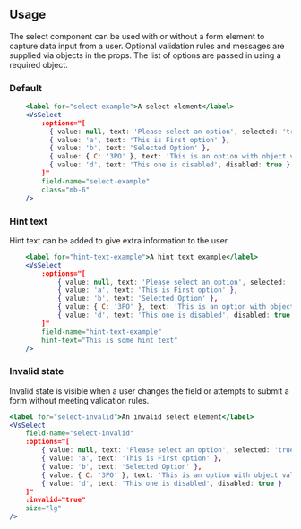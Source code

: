 ## Usage
The select component can be used with or without a form element to capture data input from
a user. Optional validation rules and messages are supplied via objects in the props. The list of
options are passed in using a required object.

### Default

```jsx
    <label for="select-example">A select element</label>
    <VsSelect
        :options="[
          { value: null, text: 'Please select an option', selected: 'true' },
          { value: 'a', text: 'This is First option' },
          { value: 'b', text: 'Selected Option' },
          { value: { C: '3PO' }, text: 'This is an option with object value' },
          { value: 'd', text: 'This one is disabled', disabled: true }
        ]"
        field-name="select-example"
        class="mb-6"
    />
```

### Hint text
Hint text can be added to give extra information to the user.

```jsx
    <label for="hint-text-example">A hint text example</label>
    <VsSelect
        :options="[
            { value: null, text: 'Please select an option', selected: 'true' },
            { value: 'a', text: 'This is First option' },
            { value: 'b', text: 'Selected Option' },
            { value: { C: '3PO' }, text: 'This is an option with object value' },
            { value: 'd', text: 'This one is disabled', disabled: true }
        ]"
        field-name="hint-text-example"
        hint-text="This is some hint text"
    />
```

### Invalid state
Invalid state is visible when a user changes the field or attempts to submit a form
without meeting validation rules.

```jsx
<label for="select-invalid">An invalid select element</label>
<VsSelect
    field-name="select-invalid"
    :options="[
        { value: null, text: 'Please select an option', selected: 'true' },
        { value: 'a', text: 'This is First option' },
        { value: 'b', text: 'Selected Option' },
        { value: { C: '3PO' }, text: 'This is an option with object value' },
        { value: 'd', text: 'This one is disabled', disabled: true }
    ]"
    :invalid="true"
    size="lg"
/>
